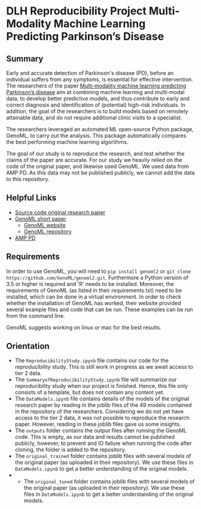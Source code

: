 # DLH Reproducibility Project Multi-Modality Machine Learning Predicting Parkinson’s Disease

## Summary
Early and accurate detection of Parkinson's disease (PD), before an individual suffers from any symptoms, is essential for effective intervention. The researchers of the paper [Multi-modality machine learning predicting Parkinson’s disease](https://www.nature.com/articles/s41531-022-00288-w#data-availability) aim at combining machine learning and multi-modal data, to develop better predictive models, and thus contribute to early and correct diagnosis and identification of (potential) high-risk individuals. In addition, the goal of the researchers is to build models based on remotely attainable data, and do not require additional clinic visits to a specialist.

The researchers leveraged an automated ML open-source Python package, GenoML, to carry out the analysis. This package automatically compares the best performing machine learning algorithms.

The goal of our study is to reproduce the research, and test whether the claims of the paper are accurate. For our study we heavily relied on the code of the original paper, and likewise used GenoML. We used data from AMP PD. As this data may not be published publicly, we cannot add the data to this repository.


## Helpful Links 
- [Source code original research paper](https://github.com/GenoML/GenoML_multimodal_PD/)
- [GenoML short paper](http://arxiv.org/abs/2103.03221v1)
    - [GenoML website](https://genoml.com/)
    - [GenoML repository](https://github.com/GenoML/genoml2)
- [AMP PD](https://amp-pd.org/)


## Requirements
In order to use GenoML, you will need to `pip install genoml2` or `git clone https://github.com/GenoML/genoml2.git`. Furthermore a Python version of 3.5 or higher is required and 'R' needs to be installed. Moreover, the requirements of GenoML (as listed in their requirements.txt) need to be installed, which can be done in a virtual environment. In order to check whether the installation of GenoML has worked, their website provided several example files and code that can be run. These examples can be run from the command line.

GenoML suggests working on linux or mac for the best results.


## Orientation 
- The `ReproducibilityStudy.ipynb` file contains our code for the reproducibility study. This is still work in progress as we await access to tier 2 data. 
- The `SummaryofReproducibilityStudy.ipynb` file will summarize our reproducibility study when our project is finished. Hence, this file only consists of a template, but does not contain any content yet.
- The `DataModels.ipynb` file contains details of the models of the original research paper by reading in the joblib files of the 49 models contained in the repository of the researchers. Considering we do not yet have access to the tier 2 data, it was not possible to reproduce the research paper. However, reading in these joblib files gave us some insights. 
- The `outputs` folder contains the output files after running the GenoML code. This is empty, as our data and results cannot be published publicly, however, to prevent and IO failure when running the code after cloning, the folder is added to the repository.
- The `original_trained` folder contains joblib files with several models of the original paper (as uploaded in their repository). We use these files in `DataModels.ipynb` to get a better understanding of the original models.
- - The `original_tuned` folder contains joblib files with several models of the original paper (as uploaded in their repository). We use these files in `DataModels.ipynb` to get a better understanding of the original models.
